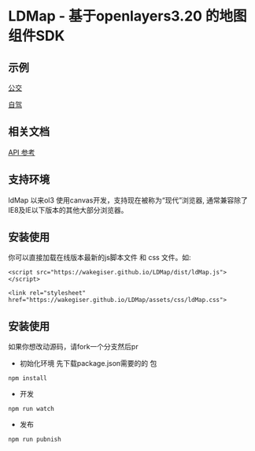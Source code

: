 # LDMap - 基于openlayers3.20 的地图组件SDK


## 示例

  [公交](https://wakegiser.github.io/LDMap/examples/bus.html)

  [自驾](https://wakegiser.github.io/LDMap/examples/car.html)


## 相关文档
  [API 参考](https://wakegiser.github.io/LDMap/src/API.md)
  
## 支持环境
 ldMap 以来ol3 使用canvas开发，支持现在被称为“现代”浏览器, 通常兼容除了IE8及IE以下版本的其他大部分浏览器。
 
## 安装使用

你可以直接加载在线版本最新的js脚本文件 和 css 文件。如:

`<script src="https://wakegiser.github.io/LDMap/dist/ldMap.js"></script>`

`<link rel="stylesheet" href="https://wakegiser.github.io/LDMap/assets/css/ldMap.css">`


## 安装使用

如果你想改动源码，请fork一个分支然后pr

- 初始化环境
先下载package.json需要的的 包

`npm install` 

- 开发

`npm run watch`

- 发布

`npm run pubnish`
